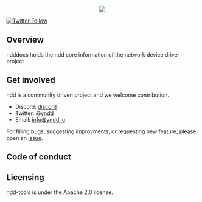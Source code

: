 <p align=center><a href="https://nddocs.yndd.io"><img src=https://gitlab.com/rdodin/pics/-/wikis/uploads/9f2e581a8d207a21ff024a312679a239/containerlab_export_white_ink_3?sanitize=true/></a></p>

[![Twitter Follow](https://img.shields.io/twitter/follow/yndd.svg?style=social&label=Follow)](https://twitter.com/intent/follow?screen_name=yndd&user_id=1434394355385651201)

## Overview
 
ndddocs holds the ndd core information of the network device driver project

## Get involved

ndd is a community driven project and we welcome contribution.

- Discord: [discord]
- Twitter: [@yndd]
- Email: [info@yndd.io]

For filling bugs, suggesting improvments, or requesting new feature, please open an [issue].

## Code of conduct

## Licensing

ndd-tools is under the Apache 2.0 license.

[issue]: https://github.com/yndd/ndd-core/issues
[roadmap]: https//github.com/yndd/tbd
[discord]: https://discord.gg/prHcBMSq
[@yndd]: https://twitter.com/yndd
[info@yndd.io]: mailto:info@yndd.io
